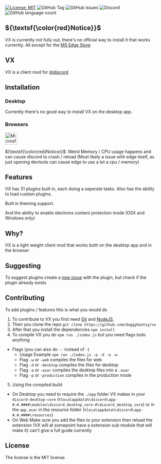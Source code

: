 [![License: MIT](https://img.shields.io/badge/License-MIT-red.svg)](https://opensource.org/licenses/MIT)
![GitHub Tag](https://img.shields.io/github/v/tag/doggybootsy/vx?sort=semver&logo=github&label=VX)
![GitHub issues](https://img.shields.io/github/issues/doggybootsy/vx)
![Discord](https://img.shields.io/discord/864267123694370836?logo=discord&label=Discord&link=https%3A%2F%2Fdiscord.gg%2FyYJA3qQE5F)
![GitHub language count](https://img.shields.io/github/languages/count/doggybootsy/vx)
<!-- [![CodeFactor](https://www.codefactor.io/repository/github/doggybootsy/vx/badge)](https://www.codefactor.io/repository/github/doggybootsy/vx) -->

## ${\textsf{\color{red}Notice}}$
VX is currently not fully out, there's no official way to install it that works currently. All except for the [MS Edge Store](https://microsoftedge.microsoft.com/addons/detail/vx/cdjpfngmglnndcjclhdnmbhfkakbelig)

## VX
VX is a client mod for [@discord](https://discord.com/)

## Installation
### Desktop
Currently there's no good way to install VX on the desktop app. 

### Browsers
[<img src="https://edgestatic.azureedge.net/shared/cms/lrs1c69a1j/section-images/29bfeef37eef4ca3bcf962274c1c7766.png" width="40" alt="Microsft Edge Logo" title="Install On Microsft Edge">](https://microsoftedge.microsoft.com/addons/detail/vx/cdjpfngmglnndcjclhdnmbhfkakbelig)

${\textsf{\color{red}Notice}}$: Weird Memory / CPU usage happens and can cause discord to crash / reload (Most likely a issue with edge itself, as just opening devtools can cause edge to use a lot a cpu / memory)

## Features
VX has 31 plugins built in, each doing a seperate tasks. Also has the ability to load custom plugins.

Built in theming support.

And the ability to enable electrons content protection mode (OSX and Windows only)

## Why?
VX is a light weight client mod that works both on the desktop app and in the browser

## Suggesting
To suggest plugins create a [new issue](https://github.com/doggybootsy/vx/issues/new?assignees=&labels=enhancement&projects=&template=plugin-request--%23name-.md&title=Plugin%20Request%20%5B%23name%5D) with the plugin, but check if the plugin already exists

## Contributing
To add plugins / features this is what you would do
1. To contribute to VX you first need [Git](https://git.com) and [NodeJS](https://nodejs.com). 
2. Then you clone the repo `git clone https://github.com/doggybootsy/vx`
3. After that you install the dependencies `npm install`
4. To compile VX you do `npm run ./index.js` but you need flags todo anything
  * Flags (you can also do `--` instead of `-`)
    * Usage Example `npm run ./index.js -p -d -a -w`
    * Flag `-w` or `-web` compiles the files for web
    * Flag `-d` or `-desktop` compiles the files for desktop
    * Flag `-a` or `-asar` compiles the desktop files into a `.asar`
    * Flag `-p` or `-production` compiles in the production mode
5. Using the compiled build
  * On Desktop you need to require the `./app` folder VX makes in your `discord-desktop-core` (`%localappdata%\discord\app-#.#.####\modules\discord_desktop_core-#\discord_desktop_core`) or in the `app.asar` in the resource folder (`%localappdata%\discord\app-#.#.####\resources`)
  * On Web Make sure you add the files to your extension then reload the extension (VX will at somepoint have a extension sub module that will make it) can't give a full guide currently

## License
The license is the MIT license